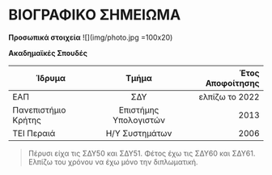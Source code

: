 # ΒΙΟΓΡΑΦΙΚΟ ΣΗΜΕΙΩΜΑ

**Προσωπικά στοιχεία**
![](img/photo.jpg =100x20)

**Ακαδημαϊκές Σπουδές**



| Ίδρυμα        | Τμήμα           | Έτος Αποφοίτησης  |
| ------------- |:-------------:| -----:|
| ΕΑΠ | ΣΔΥ      |    ελπίζω το 2022 |
| Πανεπιστήμιο Κρήτης      | Επιστήμης Υπολογιστών | 2013 |
| ΤΕΙ Περαιά     | Η/Υ Συστημάτων      |   2006 |


> Πέρυσι είχα τις ΣΔΥ50 και ΣΔΥ51.
> Φέτος έχω τις ΣΔΥ60 και ΣΔΥ61.
> Ελπίζω του χρόνου να έχω μόνο την διπλωματική.
